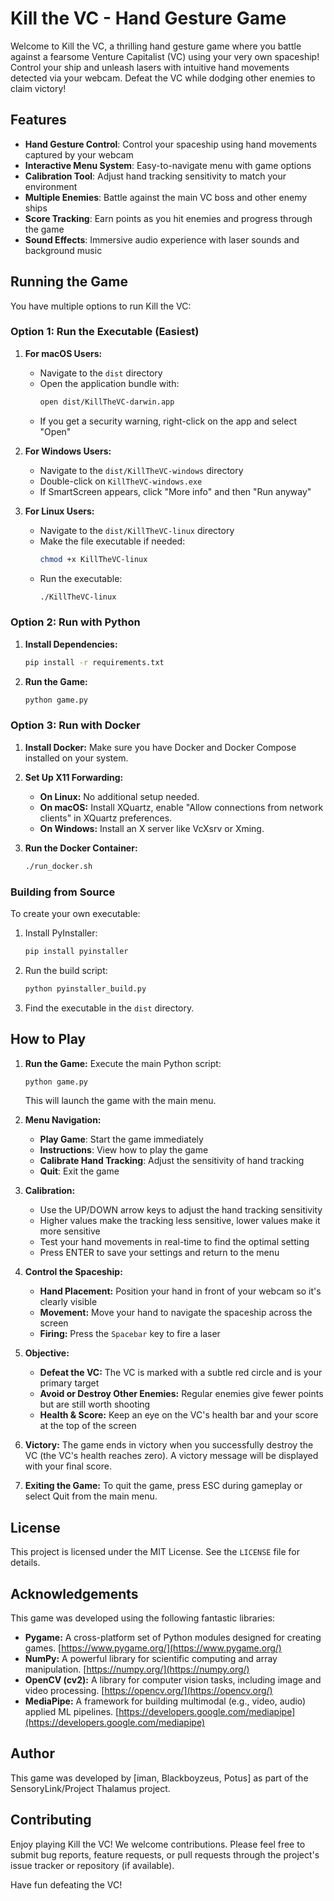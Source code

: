 # Kill the VC - Hand Gesture Game

Welcome to Kill the VC, a thrilling hand gesture game where you battle against a fearsome Venture Capitalist (VC) using your very own spaceship! Control your ship and unleash lasers with intuitive hand movements detected via your webcam. Defeat the VC while dodging other enemies to claim victory!

## Features

- **Hand Gesture Control**: Control your spaceship using hand movements captured by your webcam
- **Interactive Menu System**: Easy-to-navigate menu with game options
- **Calibration Tool**: Adjust hand tracking sensitivity to match your environment
- **Multiple Enemies**: Battle against the main VC boss and other enemy ships
- **Score Tracking**: Earn points as you hit enemies and progress through the game
- **Sound Effects**: Immersive audio experience with laser sounds and background music

## Running the Game

You have multiple options to run Kill the VC:

### Option 1: Run the Executable (Easiest)

1. **For macOS Users:**
   - Navigate to the `dist` directory
   - Open the application bundle with:
     ```bash
     open dist/KillTheVC-darwin.app
     ```
   - If you get a security warning, right-click on the app and select "Open"

2. **For Windows Users:**
   - Navigate to the `dist/KillTheVC-windows` directory
   - Double-click on `KillTheVC-windows.exe`
   - If SmartScreen appears, click "More info" and then "Run anyway"

3. **For Linux Users:**
   - Navigate to the `dist/KillTheVC-linux` directory
   - Make the file executable if needed:
     ```bash
     chmod +x KillTheVC-linux
     ```
   - Run the executable:
     ```bash
     ./KillTheVC-linux
     ```

### Option 2: Run with Python

1. **Install Dependencies:**
   ```bash
   pip install -r requirements.txt
   ```

2. **Run the Game:**
   ```bash
   python game.py
   ```

### Option 3: Run with Docker

1. **Install Docker:** Make sure you have Docker and Docker Compose installed on your system.

2. **Set Up X11 Forwarding:**
   - **On Linux:** No additional setup needed.
   - **On macOS:** Install XQuartz, enable "Allow connections from network clients" in XQuartz preferences.
   - **On Windows:** Install an X server like VcXsrv or Xming.

3. **Run the Docker Container:**
   ```bash
   ./run_docker.sh
   ```

### Building from Source

To create your own executable:

1. Install PyInstaller:
   ```bash
   pip install pyinstaller
   ```

2. Run the build script:
   ```bash
   python pyinstaller_build.py
   ```

3. Find the executable in the `dist` directory.

## How to Play

1. **Run the Game:** Execute the main Python script:

   ```bash
   python game.py
   ```

   This will launch the game with the main menu.

2. **Menu Navigation:**
   * **Play Game**: Start the game immediately
   * **Instructions**: View how to play the game
   * **Calibrate Hand Tracking**: Adjust the sensitivity of hand tracking
   * **Quit**: Exit the game

3. **Calibration:**
   * Use the UP/DOWN arrow keys to adjust the hand tracking sensitivity
   * Higher values make the tracking less sensitive, lower values make it more sensitive
   * Test your hand movements in real-time to find the optimal setting
   * Press ENTER to save your settings and return to the menu

4. **Control the Spaceship:**
   * **Hand Placement:** Position your hand in front of your webcam so it's clearly visible
   * **Movement:** Move your hand to navigate the spaceship across the screen
   * **Firing:** Press the `Spacebar` key to fire a laser

5. **Objective:**
   * **Defeat the VC:** The VC is marked with a subtle red circle and is your primary target
   * **Avoid or Destroy Other Enemies:** Regular enemies give fewer points but are still worth shooting
   * **Health & Score:** Keep an eye on the VC's health bar and your score at the top of the screen

6. **Victory:** The game ends in victory when you successfully destroy the VC (the VC's health reaches zero). A victory message will be displayed with your final score.

7. **Exiting the Game:** To quit the game, press ESC during gameplay or select Quit from the main menu.

## License

This project is licensed under the MIT License. See the `LICENSE` file for details.

## Acknowledgements

This game was developed using the following fantastic libraries:

* **Pygame:** A cross-platform set of Python modules designed for creating games. [https://www.pygame.org/](https://www.pygame.org/)
* **NumPy:** A powerful library for scientific computing and array manipulation. [https://numpy.org/](https://numpy.org/)
* **OpenCV (cv2):** A library for computer vision tasks, including image and video processing. [https://opencv.org/](https://opencv.org/)
* **MediaPipe:** A framework for building multimodal (e.g., video, audio) applied ML pipelines. [https://developers.google.com/mediapipe](https://developers.google.com/mediapipe)

## Author

This game was developed by [iman, Blackboyzeus, Potus] as part of the SensoryLink/Project Thalamus project.

## Contributing

Enjoy playing Kill the VC! We welcome contributions. Please feel free to submit bug reports, feature requests, or pull requests through the project's issue tracker or repository (if available).

Have fun defeating the VC!
